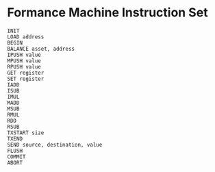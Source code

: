 # Formance Machine Instruction Set

```
INIT
LOAD address
BEGIN
BALANCE asset, address
IPUSH value
MPUSH value
RPUSH value
GET register
SET register
IADD
ISUB
IMUL
MADD
MSUB
RMUL
RDD
RSUB
TXSTART size
TXEND
SEND source, destination, value
FLUSH
COMMIT
ABORT
```
